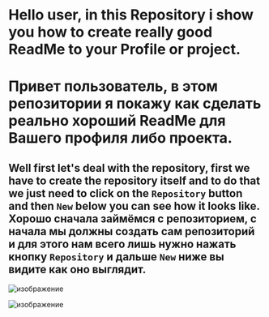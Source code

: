 # Hello user, in this Repository i show you how to create really good ReadMe to your Profile or project.
# Привет пользователь, в этом репозитории я покажу как сделать реально хороший ReadMe для Вашего профиля либо проекта.
Well first let's deal with the repository, first we have to create the repository itself and to do that we just need to click on the `Repository` button and then `New` below you can see how it looks like.
Хорошо сначала займёмся с репозиторием, с начала мы должны создать сам репозиторий и для этого нам всего лишь нужно нажать кнопку `Repository` и дальше `New` ниже вы видите как оно выглядит.
-----
![изображение](https://github.com/user-attachments/assets/da935582-a017-4d77-b52c-b80d8ea3ebb1)

![изображение](https://github.com/user-attachments/assets/0b41b6d9-8cb6-4109-9a18-e36f49e77749)
